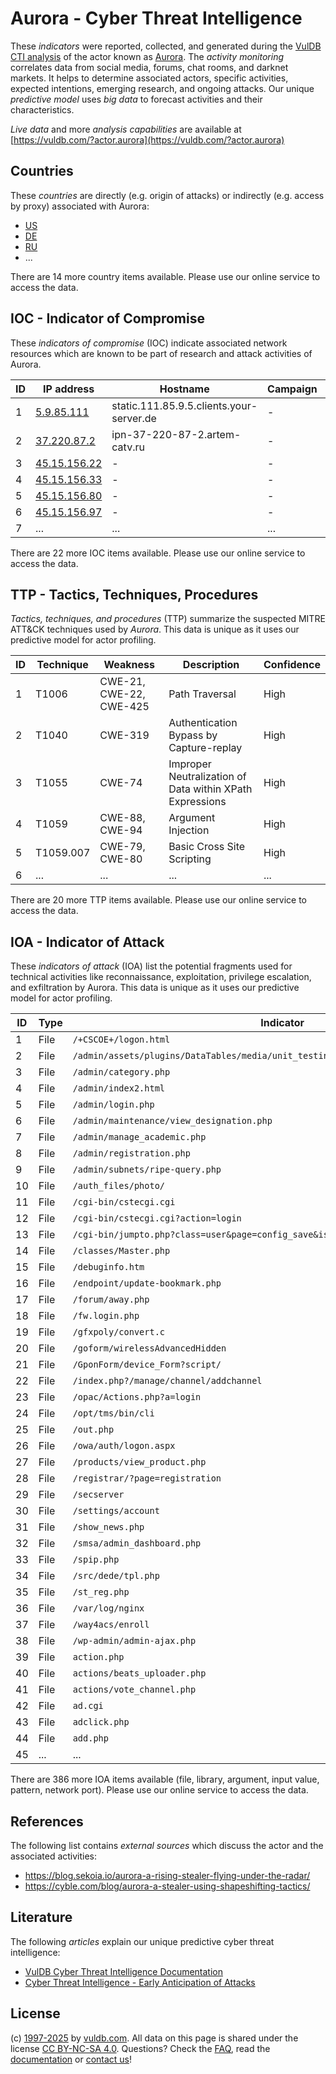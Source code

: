 # Aurora - Cyber Threat Intelligence

These _indicators_ were reported, collected, and generated during the [VulDB CTI analysis](https://vuldb.com/?kb.cti) of the actor known as [Aurora](https://vuldb.com/?actor.aurora). The _activity monitoring_ correlates data from social media, forums, chat rooms, and darknet markets. It helps to determine associated actors, specific activities, expected intentions, emerging research, and ongoing attacks. Our unique _predictive model_ uses _big data_ to forecast activities and their characteristics.

_Live data_ and more _analysis capabilities_ are available at [https://vuldb.com/?actor.aurora](https://vuldb.com/?actor.aurora)

## Countries

These _countries_ are directly (e.g. origin of attacks) or indirectly (e.g. access by proxy) associated with Aurora:

* [US](https://vuldb.com/?country.us)
* [DE](https://vuldb.com/?country.de)
* [RU](https://vuldb.com/?country.ru)
* ...

There are 14 more country items available. Please use our online service to access the data.

## IOC - Indicator of Compromise

These _indicators of compromise_ (IOC) indicate associated network resources which are known to be part of research and attack activities of Aurora.

ID | IP address | Hostname | Campaign | Confidence
-- | ---------- | -------- | -------- | ----------
1 | [5.9.85.111](https://vuldb.com/?ip.5.9.85.111) | static.111.85.9.5.clients.your-server.de | - | High
2 | [37.220.87.2](https://vuldb.com/?ip.37.220.87.2) | ipn-37-220-87-2.artem-catv.ru | - | High
3 | [45.15.156.22](https://vuldb.com/?ip.45.15.156.22) | - | - | High
4 | [45.15.156.33](https://vuldb.com/?ip.45.15.156.33) | - | - | High
5 | [45.15.156.80](https://vuldb.com/?ip.45.15.156.80) | - | - | High
6 | [45.15.156.97](https://vuldb.com/?ip.45.15.156.97) | - | - | High
7 | ... | ... | ... | ...

There are 22 more IOC items available. Please use our online service to access the data.

## TTP - Tactics, Techniques, Procedures

_Tactics, techniques, and procedures_ (TTP) summarize the suspected MITRE ATT&CK techniques used by _Aurora_. This data is unique as it uses our predictive model for actor profiling.

ID | Technique | Weakness | Description | Confidence
-- | --------- | -------- | ----------- | ----------
1 | T1006 | CWE-21, CWE-22, CWE-425 | Path Traversal | High
2 | T1040 | CWE-319 | Authentication Bypass by Capture-replay | High
3 | T1055 | CWE-74 | Improper Neutralization of Data within XPath Expressions | High
4 | T1059 | CWE-88, CWE-94 | Argument Injection | High
5 | T1059.007 | CWE-79, CWE-80 | Basic Cross Site Scripting | High
6 | ... | ... | ... | ...

There are 20 more TTP items available. Please use our online service to access the data.

## IOA - Indicator of Attack

These _indicators of attack_ (IOA) list the potential fragments used for technical activities like reconnaissance, exploitation, privilege escalation, and exfiltration by Aurora. This data is unique as it uses our predictive model for actor profiling.

ID | Type | Indicator | Confidence
-- | ---- | --------- | ----------
1 | File | `/+CSCOE+/logon.html` | High
2 | File | `/admin/assets/plugins/DataTables/media/unit_testing/templates/complex_header_2.php` | High
3 | File | `/admin/category.php` | High
4 | File | `/admin/index2.html` | High
5 | File | `/admin/login.php` | High
6 | File | `/admin/maintenance/view_designation.php` | High
7 | File | `/admin/manage_academic.php` | High
8 | File | `/admin/registration.php` | High
9 | File | `/admin/subnets/ripe-query.php` | High
10 | File | `/auth_files/photo/` | High
11 | File | `/cgi-bin/cstecgi.cgi` | High
12 | File | `/cgi-bin/cstecgi.cgi?action=login` | High
13 | File | `/cgi-bin/jumpto.php?class=user&page=config_save&isphp=1` | High
14 | File | `/classes/Master.php` | High
15 | File | `/debuginfo.htm` | High
16 | File | `/endpoint/update-bookmark.php` | High
17 | File | `/forum/away.php` | High
18 | File | `/fw.login.php` | High
19 | File | `/gfxpoly/convert.c` | High
20 | File | `/goform/wirelessAdvancedHidden` | High
21 | File | `/GponForm/device_Form?script/` | High
22 | File | `/index.php?/manage/channel/addchannel` | High
23 | File | `/opac/Actions.php?a=login` | High
24 | File | `/opt/tms/bin/cli` | High
25 | File | `/out.php` | Medium
26 | File | `/owa/auth/logon.aspx` | High
27 | File | `/products/view_product.php` | High
28 | File | `/registrar/?page=registration` | High
29 | File | `/secserver` | Medium
30 | File | `/settings/account` | High
31 | File | `/show_news.php` | High
32 | File | `/smsa/admin_dashboard.php` | High
33 | File | `/spip.php` | Medium
34 | File | `/src/dede/tpl.php` | High
35 | File | `/st_reg.php` | Medium
36 | File | `/var/log/nginx` | High
37 | File | `/way4acs/enroll` | High
38 | File | `/wp-admin/admin-ajax.php` | High
39 | File | `action.php` | Medium
40 | File | `actions/beats_uploader.php` | High
41 | File | `actions/vote_channel.php` | High
42 | File | `ad.cgi` | Low
43 | File | `adclick.php` | Medium
44 | File | `add.php` | Low
45 | ... | ... | ...

There are 386 more IOA items available (file, library, argument, input value, pattern, network port). Please use our online service to access the data.

## References

The following list contains _external sources_ which discuss the actor and the associated activities:

* https://blog.sekoia.io/aurora-a-rising-stealer-flying-under-the-radar/
* https://cyble.com/blog/aurora-a-stealer-using-shapeshifting-tactics/

## Literature

The following _articles_ explain our unique predictive cyber threat intelligence:

* [VulDB Cyber Threat Intelligence Documentation](https://vuldb.com/?kb.cti)
* [Cyber Threat Intelligence - Early Anticipation of Attacks](https://www.scip.ch/en/?labs.20201022)

## License

(c) [1997-2025](https://vuldb.com/?kb.changelog) by [vuldb.com](https://vuldb.com/?kb.about). All data on this page is shared under the license [CC BY-NC-SA 4.0](https://creativecommons.org/licenses/by-nc-sa/4.0/). Questions? Check the [FAQ](https://vuldb.com/?kb.faq), read the [documentation](https://vuldb.com/?kb) or [contact us](https://vuldb.com/?contact)!
